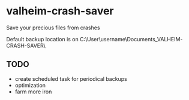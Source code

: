 # valheim-crash-saver
Save your precious files from crashes

Default backup location is on C:\User\username\Documents\_VALHEIM-CRASH-SAVER\

## TODO
- create scheduled task for periodical backups
- optimization
- farm more iron
